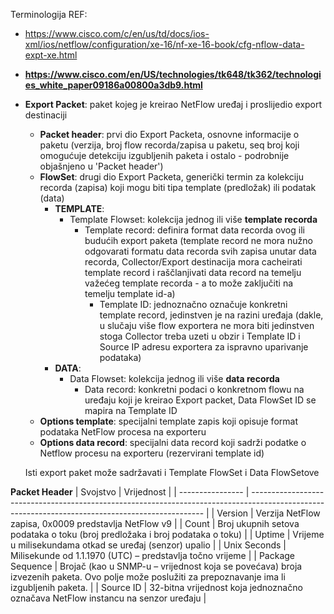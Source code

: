 Terminologija
REF:
- https://www.cisco.com/c/en/us/td/docs/ios-xml/ios/netflow/configuration/xe-16/nf-xe-16-book/cfg-nflow-data-expt-xe.html
- **https://www.cisco.com/en/US/technologies/tk648/tk362/technologies_white_paper09186a00800a3db9.html**

- **Export Packet**: paket kojeg je kreirao NetFlow uređaj i proslijedio export destinaciji
    - **Packet header**: prvi dio Export Packeta, osnovne informacije o paketu (verzija, broj flow recorda/zapisa u paketu, seq broj koji omogućuje detekciju izgubljenih paketa i ostalo - podrobnije objašnjeno u 'Packet header')
    - **FlowSet**: drugi dio Export Packeta, generički termin za kolekciju recorda (zapisa) koji mogu biti tipa template (predložak) ili podatak (data)
        - **TEMPLATE**:
            - Template Flowset: kolekcija jednog ili više **template recorda**
                - Template record: definira format data recorda ovog ili budućih export paketa (template record ne mora nužno odgovarati formatu data recorda svih zapisa unutar data recorda, Collector/Export destinacija mora cacheirati template record i raščlanjivati data record na temelju važećeg template recorda - a to može zaključiti na temelju template id-a)
                    - Template ID: jednoznačno označuje konkretni template record, jedinstven je na razini uređaja (dakle, u slučaju više flow exportera ne mora biti jedinstven stoga Collector treba uzeti u obzir i Template ID i Source IP adresu exportera za ispravno uparivanje podataka)
        - **DATA**:
            - Data Flowset: kolekcija jednog ili više **data recorda**
                - Data record: konkretni podaci o konkretnom flowu na uređaju koji je kreirao Export packet, Data FlowSet ID se mapira na Template ID
    - **Options template**: specijalni template zapis koji opisuje format podataka NetFlow procesa na exporteru
    - **Options data record**: specijalni data record koji sadrži podatke o Netflow procesu na exporteru (rezervirani template id)

    Isti export paket može sadržavati i Template FlowSet i Data FlowSetove

**Packet Header**
| Svojstvo         | Vrijednost                                                                                                                                       |
| ---------------- | ------------------------------------------------------------------------------------------------------------------------------------------------ |
| Version          | Verzija NetFlow zapisa, 0x0009 predstavlja NetFlow v9                                                                                            |
| Count            | Broj ukupnih setova podataka o toku (broj predložaka i broj podataka o   toku)                                                                   |
| Uptime           | Vrijeme u milisekundama otkad se uređaj (senzor) upalio                                                                                          |
| Unix Seconds     | Milisekunde od 1.1.1970 (UTC) – predstavlja točno vrijeme                                                                                        |
| Package Sequence | Brojač (kao u SNMP-u – vrijednost koja se povećava) broja izvezenih paketa. Ovo polje može poslužiti za prepoznavanje ima li izgubljenih paketa. | 
| Source ID        | 32-bitna vrijednost koja jednoznačno označava  NetFlow instancu na senzor uređaju                                                                |

